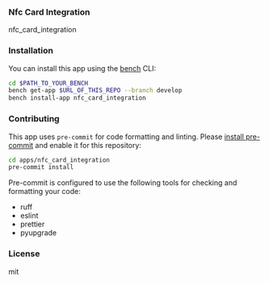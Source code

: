 ### Nfc Card Integration

nfc_card_integration

### Installation

You can install this app using the [bench](https://github.com/frappe/bench) CLI:

```bash
cd $PATH_TO_YOUR_BENCH
bench get-app $URL_OF_THIS_REPO --branch develop
bench install-app nfc_card_integration
```

### Contributing

This app uses `pre-commit` for code formatting and linting. Please [install pre-commit](https://pre-commit.com/#installation) and enable it for this repository:

```bash
cd apps/nfc_card_integration
pre-commit install
```

Pre-commit is configured to use the following tools for checking and formatting your code:

- ruff
- eslint
- prettier
- pyupgrade

### License

mit

